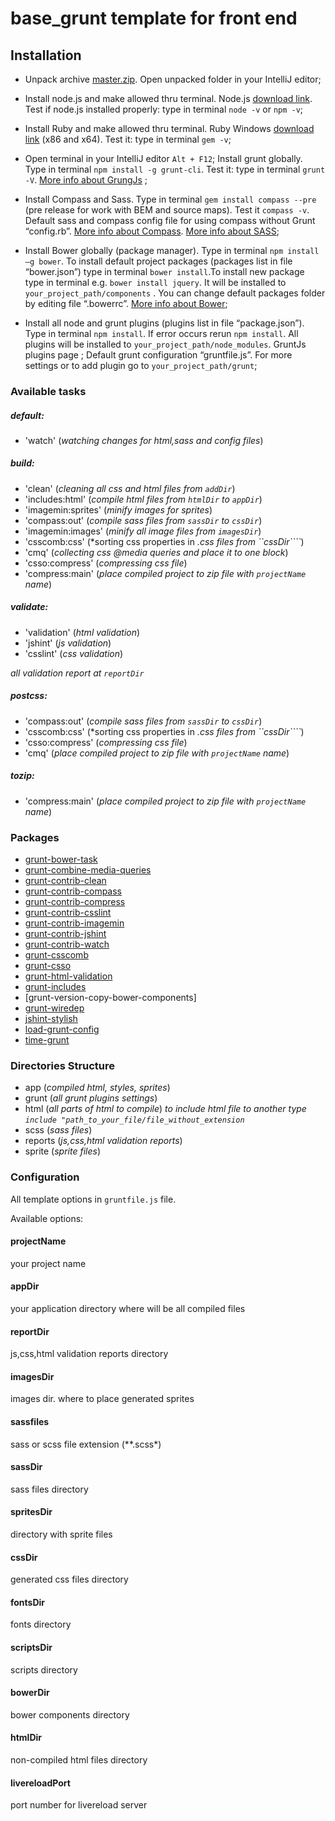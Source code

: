 base_grunt template for front end
==========

## Installation

+   Unpack archive [master.zip](https://github.com/smilight/base_grunt/archive/master.zip). Open unpacked folder in your IntelliJ editor;

+   Install node.js and make allowed thru terminal.  Node.js [download link](http://nodejs.org/download/). Test if node.js installed properly: type in terminal ```node -v``` or ```npm -v```;

+ Install Ruby and make allowed thru terminal. Ruby Windows [download link](http://rubyinstaller.org/downloads/) (x86 and x64). Test it: type in terminal ```gem -v```;

+ Open terminal in your IntelliJ editor ```Alt + F12```;
Install grunt globally.  Type in terminal ```npm install -g grunt-cli```. Test it: type in terminal ```grunt -V```. [More info about GrungJs](http://gruntjs.com/) ;

+ Install Compass and Sass. Type in terminal ```gem install compass --pre``` (pre release for work with BEM and source maps). Test it ```compass -v```. Default sass and compass config file for using compass without Grunt “config.rb”. [More info about Compass](http://compass-style.org/). [More info about SASS](http://sass-lang.com/);

+ Install Bower globally (package manager). Type in terminal ```npm install –g bower```. To install default project packages (packages list in file “bower.json”) type in terminal ```bower install```.To install new package type in terminal e.g. ```bower install jquery```. It will be installed to ```your_project_path/components``` . You can change default packages folder by editing file “.bowerrc”. [More info about Bower](http://bower.io/);

+ Install all node and grunt plugins (plugins list in file “package.json”). Type in terminal ```npm install```.  If error occurs rerun ```npm install```.   All plugins will be installed to ```your_project_path/node_modules```. GruntJs plugins page ;
Default grunt configuration “gruntfile.js”. For more settings or to add plugin go to ```your_project_path/grunt```;

### Available tasks

##### default:
- 'watch' (*watching changes for html,sass and config files*)

##### build:
   - 'clean' (*cleaning all css and html files from ```addDir```*)
   - 'includes:html' (*compile html files from ```htmlDir``` to ```appDir```*)
   - 'imagemin:sprites' (*minify images for sprites*)
   - 'compass:out' (*compile sass files from ```sassDir``` to ```cssDir```*)
   - 'imagemin:images' (*minify all image files from ```imagesDir```*)
   - 'csscomb:css' (*sorting css properties in *.css files from ``cssDir````*)
   - 'cmq' (*collecting css @media queries and place it to one block*)
   - 'csso:compress' (*compressing css file*)
   - 'compress:main' (*place compiled project to zip file with ```projectName``` name*)

##### validate:
   - 'validation' (*html validation*)
   - 'jshint' (*js validation*)
   - 'csslint' (*css validation*)

   *all validation report at ```reportDir```*

##### postcss:
   - 'compass:out' (*compile sass files from ```sassDir``` to ```cssDir```*)
   - 'csscomb:css' (*sorting css properties in *.css files from ``cssDir````*)
   - 'csso:compress' (*compressing css file*)
   - 'cmq' (*place compiled project to zip file with ```projectName``` name*)

##### tozip:
   - 'compress:main' (*place compiled project to zip file with ```projectName``` name*)



### Packages

- [grunt-bower-task](https://github.com/stephenplusplus/grunt-wiredep)
- [grunt-combine-media-queries](https://github.com/johncashmore/grunt-combine-media-queries)
- [grunt-contrib-clean](https://github.com/gruntjs/grunt-contrib-clean)
- [grunt-contrib-compass](https://github.com/gruntjs/grunt-contrib-compass)
- [grunt-contrib-compress](https://github.com/gruntjs/grunt-contrib-compress)
- [grunt-contrib-csslint](https://github.com/gruntjs/grunt-contrib-csslint)
- [grunt-contrib-imagemin](https://github.com/gruntjs/grunt-contrib-imagemin)
- [grunt-contrib-jshint](https://github.com/gruntjs/grunt-contrib-jshint)
- [grunt-contrib-watch](https://github.com/gruntjs/grunt-contrib-watch)
- [grunt-csscomb](https://github.com/csscomb/grunt-csscomb)
- [grunt-csso](https://github.com/t32k/grunt-csso)
- [grunt-html-validation](https://github.com/praveenvijayan/grunt-html-validation)
- [grunt-includes](https://github.com/vanetix/grunt-includes)
- [grunt-version-copy-bower-components]
- [grunt-wiredep](https://github.com/stephenplusplus/grunt-wiredep)
- [jshint-stylish](https://github.com/sindresorhus/jshint-stylish)
- [load-grunt-config](https://github.com/firstandthird/load-grunt-config)
- [time-grunt](https://github.com/sindresorhus/time-grunt)


### Directories Structure


-  app (*compiled html, styles, sprites*)
-  grunt (*all grunt plugins settings*)
-  html (*all parts of html to compile*) *to include html file to another type ```include "path_to_your_file/file_without_extension```*
-  scss (*sass files*)
-  reports (*js,css,html validation reports*)
-  sprite (*sprite files*)

### Configuration

All template options in ```gruntfile.js``` file.

Available options:

####    projectName
your project name

####    appDir
your application directory where will be all compiled files

####   reportDir
js,css,html validation reports directory

####   imagesDir
images dir. where to place generated sprites

#### sassfiles
sass or scss file extension (**.scss*)

#### sassDir
sass files directory

#### spritesDir
directory with sprite files

#### cssDir
generated css files directory

#### fontsDir
fonts directory

#### scriptsDir
scripts directory

#### bowerDir
bower components directory

#### htmlDir
non-compiled html files directory

#### livereloadPort
port number for livereload server